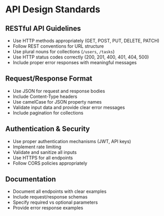 # API Design Standards

## RESTful API Guidelines
- Use HTTP methods appropriately (GET, POST, PUT, DELETE, PATCH)
- Follow REST conventions for URL structure
- Use plural nouns for collections (`/users`, `/tasks`)
- Use HTTP status codes correctly (200, 201, 400, 401, 404, 500)
- Include proper error responses with meaningful messages

## Request/Response Format
- Use JSON for request and response bodies
- Include Content-Type headers
- Use camelCase for JSON property names
- Validate input data and provide clear error messages
- Include pagination for collections

## Authentication & Security
- Use proper authentication mechanisms (JWT, API keys)
- Implement rate limiting
- Validate and sanitize all inputs
- Use HTTPS for all endpoints
- Follow CORS policies appropriately

## Documentation
- Document all endpoints with clear examples
- Include request/response schemas
- Specify required vs optional parameters
- Provide error response examples
